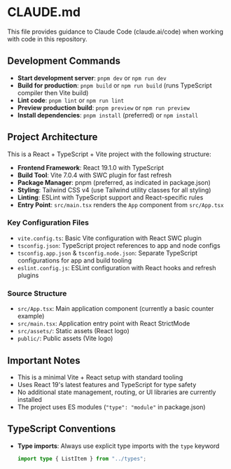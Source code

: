 # CLAUDE.md

This file provides guidance to Claude Code (claude.ai/code) when working with code in this repository.

## Development Commands

- **Start development server**: `pnpm dev` or `npm run dev`
- **Build for production**: `pnpm build` or `npm run build` (runs TypeScript compiler then Vite build)
- **Lint code**: `pnpm lint` or `npm run lint`
- **Preview production build**: `pnpm preview` or `npm run preview`
- **Install dependencies**: `pnpm install` (preferred) or `npm install`

## Project Architecture

This is a React + TypeScript + Vite project with the following structure:

- **Frontend Framework**: React 19.1.0 with TypeScript
- **Build Tool**: Vite 7.0.4 with SWC plugin for fast refresh
- **Package Manager**: pnpm (preferred, as indicated in package.json)
- **Styling**: Tailwind CSS v4 (use Tailwind utility classes for all styling)
- **Linting**: ESLint with TypeScript support and React-specific rules
- **Entry Point**: `src/main.tsx` renders the `App` component from `src/App.tsx`

### Key Configuration Files

- `vite.config.ts`: Basic Vite configuration with React SWC plugin
- `tsconfig.json`: TypeScript project references to app and node configs
- `tsconfig.app.json` & `tsconfig.node.json`: Separate TypeScript configurations for app and build tooling
- `eslint.config.js`: ESLint configuration with React hooks and refresh plugins

### Source Structure

- `src/App.tsx`: Main application component (currently a basic counter example)
- `src/main.tsx`: Application entry point with React StrictMode
- `src/assets/`: Static assets (React logo)
- `public/`: Public assets (Vite logo)

## Important Notes

- This is a minimal Vite + React setup with standard tooling
- Uses React 19's latest features and TypeScript for type safety
- No additional state management, routing, or UI libraries are currently installed
- The project uses ES modules (`"type": "module"` in package.json)

## TypeScript Conventions

- **Type imports**: Always use explicit type imports with the `type` keyword
  ```typescript
  import type { ListItem } from "../types";
  ```